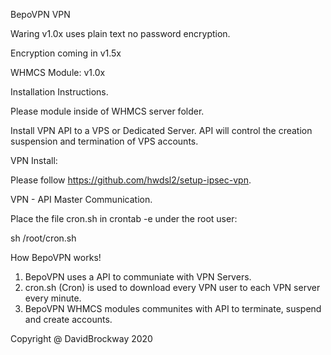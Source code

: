 BepoVPN VPN

Waring v1.0x uses plain text no password encryption.

Encryption coming in v1.5x

WHMCS Module: v1.0x

Installation Instructions.

Please module inside of WHMCS server folder.

Install VPN API to a VPS or Dedicated Server. API will control the creation suspension and termination of VPS accounts.

VPN Install:

Please follow https://github.com/hwdsl2/setup-ipsec-vpn. 

VPN - API Master Communication.

Place the file cron.sh in crontab -e under the root user:

sh /root/cron.sh

How BepoVPN works!

1. BepoVPN uses a API to communiate with VPN Servers.
2. cron.sh (Cron) is used to download every VPN user to each VPN server every minute.
3. BepoVPN WHMCS modules communites with API to terminate, suspend and create accounts.

Copyright @ DavidBrockway 2020

